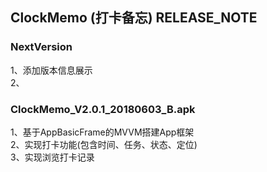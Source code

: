 
##  ClockMemo (打卡备忘) RELEASE_NOTE   

### NextVersion
1、添加版本信息展示  
2、

### ClockMemo_V2.0.1_20180603_B.apk   
1、基于AppBasicFrame的MVVM搭建App框架     
2、实现打卡功能(包含时间、任务、状态、定位)     
3、实现浏览打卡记录     
